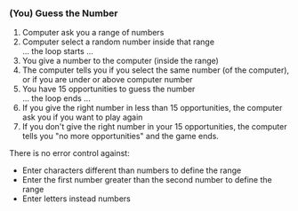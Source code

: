 ### (You) Guess the Number
1. Computer ask you a range of numbers
2. Computer select a random number inside that range <br/>
... the loop starts ...<br/>
3. You give a number to the computer (inside the range)
4. The computer tells you if you select the same number (of the computer), or if you are under or above computer number
5. You have 15 opportunities to guess the number <br/>
... the loop ends ...<br/>
7. If you give the right number in less than 15 opportunities, the computer ask you if you want to play again
8. If you don't give the right number in your 15 opportunities, the computer tells you "no more opportunities" and the game ends.

There is no error control against:
- Enter characters different than numbers to define the range
- Enter the first number greater than the second number to define the range
- Enter letters instead numbers
